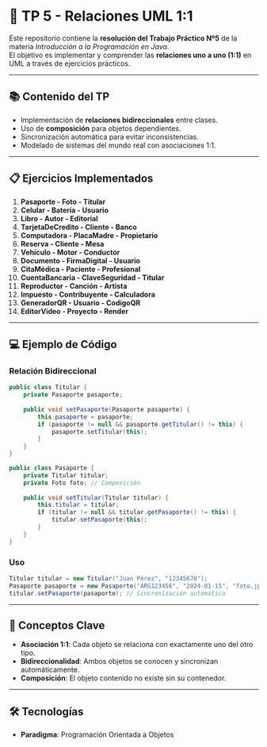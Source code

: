 # 🔗 TP 5 - Relaciones UML 1:1

Este repositorio contiene la **resolución del Trabajo Práctico Nº5** de la materia *Introducción a la Programación en Java*.  
El objetivo es implementar y comprender las **relaciones uno a uno (1:1)** en UML a través de ejercicios prácticos.

---

## 📚 Contenido del TP

- Implementación de **relaciones bidireccionales** entre clases.
- Uso de **composición** para objetos dependientes.
- Sincronización automática para evitar inconsistencias.
- Modelado de sistemas del mundo real con asociaciones 1:1.

---

## 📋 Ejercicios Implementados

1. **Pasaporte - Foto - Titular**
2. **Celular - Batería - Usuario**
3. **Libro - Autor - Editorial**
4. **TarjetaDeCredito - Cliente - Banco**
5. **Computadora - PlacaMadre - Propietario**
6. **Reserva - Cliente - Mesa**
7. **Vehículo - Motor - Conductor**
8. **Documento - FirmaDigital - Usuario**
9. **CitaMédica - Paciente - Profesional**
10. **CuentaBancaria - ClaveSeguridad - Titular**
11. **Reproductor - Canción - Artista**
12. **Impuesto - Contribuyente - Calculadora**
13. **GeneradorQR - Usuario - CodigoQR**
14. **EditorVideo - Proyecto - Render**

---

## 💻 Ejemplo de Código

### Relación Bidireccional

```java
public class Titular {
    private Pasaporte pasaporte;
    
    public void setPasaporte(Pasaporte pasaporte) {
        this.pasaporte = pasaporte;
        if (pasaporte != null && pasaporte.getTitular() != this) {
            pasaporte.setTitular(this);
        }
    }
}

public class Pasaporte {
    private Titular titular;
    private Foto foto; // Composición
    
    public void setTitular(Titular titular) {
        this.titular = titular;
        if (titular != null && titular.getPasaporte() != this) {
            titular.setPasaporte(this);
        }
    }
}
```

### Uso

```java
Titular titular = new Titular("Juan Pérez", "12345678");
Pasaporte pasaporte = new Pasaporte("ARG123456", "2024-01-15", "foto.jpg", "JPG");
titular.setPasaporte(pasaporte); // Sincronización automática
```

---

## 🎯 Conceptos Clave

- **Asociación 1:1**: Cada objeto se relaciona con exactamente uno del otro tipo.
- **Bidireccionalidad**: Ambos objetos se conocen y sincronizan automáticamente.
- **Composición**: El objeto contenido no existe sin su contenedor.

---

## 🛠️ Tecnologías

- **Paradigma**: Programación Orientada a Objetos
